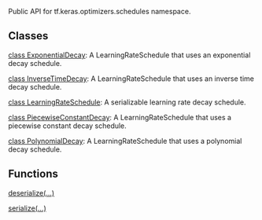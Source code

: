 
Public API for tf.keras.optimizers.schedules namespace.
## Classes
[class ExponentialDecay](https://www.tensorflow.org/api_docs/python/tf/keras/optimizers/schedules/ExponentialDecay): A LearningRateSchedule that uses an exponential decay schedule.

[class InverseTimeDecay](https://www.tensorflow.org/api_docs/python/tf/keras/optimizers/schedules/InverseTimeDecay): A LearningRateSchedule that uses an inverse time decay schedule.

[class LearningRateSchedule](https://www.tensorflow.org/api_docs/python/tf/keras/optimizers/schedules/LearningRateSchedule): A serializable learning rate decay schedule.

[class PiecewiseConstantDecay](https://www.tensorflow.org/api_docs/python/tf/keras/optimizers/schedules/PiecewiseConstantDecay): A LearningRateSchedule that uses a piecewise constant decay schedule.

[class PolynomialDecay](https://www.tensorflow.org/api_docs/python/tf/keras/optimizers/schedules/PolynomialDecay): A LearningRateSchedule that uses a polynomial decay schedule.

## Functions
[deserialize(...)](https://www.tensorflow.org/api_docs/python/tf/keras/optimizers/schedules/deserialize)

[serialize(...)](https://www.tensorflow.org/api_docs/python/tf/keras/optimizers/schedules/serialize)

